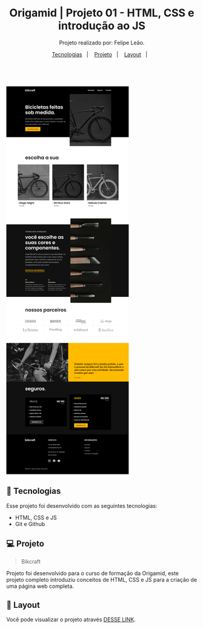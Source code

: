 <h1 align="center"> Origamid | Projeto 01 - HTML, CSS e introdução ao JS</h1>

<p align="center">
Projeto realizado por: Felipe Leão.
</p>

<p align="center">
  <a href="#-tecnologias">Tecnologias</a>&nbsp;&nbsp;&nbsp;|&nbsp;&nbsp;&nbsp;
  <a href="#-projeto">Projeto</a>&nbsp;&nbsp;&nbsp;|&nbsp;&nbsp;&nbsp;
  <a href="#-layout">Layout</a>&nbsp;&nbsp;&nbsp;|&nbsp;&nbsp;&nbsp;
</p>

<p align="center">
  <img src="https://scontent.fgyn8-1.fna.fbcdn.net/v/t1.18169-9/988765_597064443693080_1753160303_n.png?_nc_cat=106&ccb=1-7&_nc_sid=09cbfe&_nc_eui2=AeGEgJxtWaPDn8d8rRY6dTnsIblnoxW2-L8huWejFbb4vxYMwUPQBTeFFfvQ96UVfBtoVapG5QNKewxe3-bgPogf&_nc_ohc=dokZ5CY2ciwAX_ed3ib&_nc_ht=scontent.fgyn8-1.fna&oh=00_AfDNxUCYN3EnvyYsXTQ9HiPijm4bgmJkLEOVAglHyyW7lw&oe=63F8C0BC"  width="50px" align="center" alt="">
</p>

<br>

![preview](preview.png)

## 🚀 Tecnologias

Esse projeto foi desenvolvido com as seguintes tecnologias:

- HTML, CSS e JS
- Git e Github

## 💻 Projeto

> Bikcraft

Projeto foi desenvolvido para o curso de formação da Origamid, este projeto completo introduziu conceitos de HTML, CSS e JS para a criação de uma página web completa.

## 🔖 Layout

Você pode visualizar o projeto através [DESSE LINK](https://felipepleao.github.io/courseProjects-origamid/project01-bikcraft/index.html).
